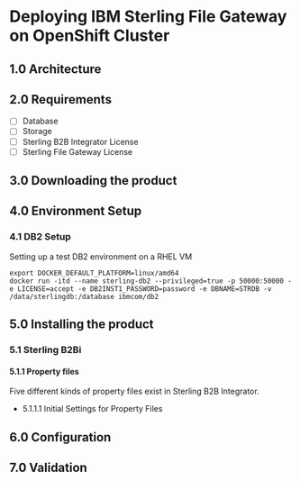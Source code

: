 # Deploying IBM Sterling File Gateway on OpenShift Cluster


## 1.0 Architecture

## 2.0 Requirements
* [ ] Database
* [ ] Storage
* [ ] Sterling B2B Integrator License
* [ ] Sterling File Gateway License

## 3.0 Downloading the product

## 4.0 Environment Setup

### 4.1 DB2 Setup
Setting up a test DB2 environment on a RHEL VM
```
export DOCKER_DEFAULT_PLATFORM=linux/amd64
docker run -itd --name sterling-db2 --privileged=true -p 50000:50000 -e LICENSE=accept -e DB2INST1_PASSWORD=password -e DBNAME=STRDB -v /data/sterlingdb:/database ibmcom/db2
```




## 5.0 Installing the product
### 5.1 Sterling B2Bi

#### 5.1.1 Property files
Five different kinds of property files exist in Sterling B2B Integrator.

- 5.1.1.1 Initial Settings for Property Files
  

## 6.0 Configuration

## 7.0 Validation

